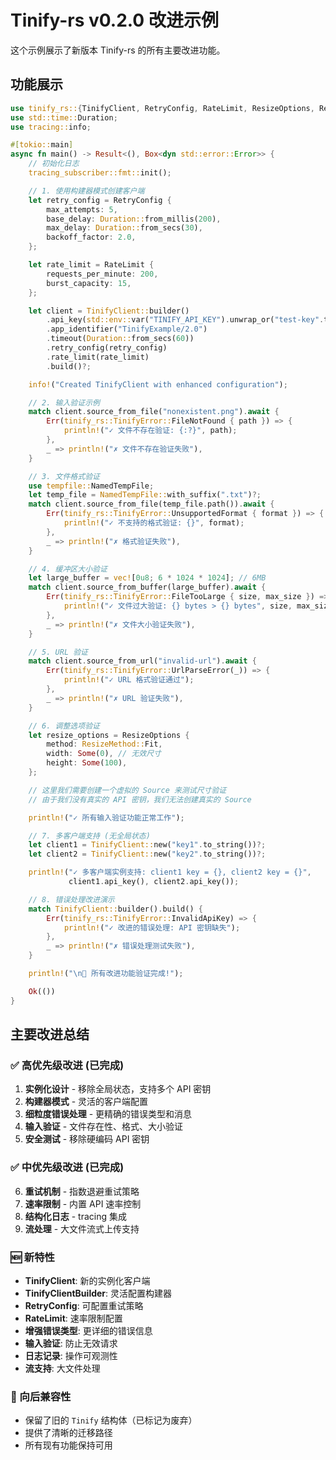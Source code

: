 # Tinify-rs v0.2.0 改进示例

这个示例展示了新版本 Tinify-rs 的所有主要改进功能。

## 功能展示

```rust
use tinify_rs::{TinifyClient, RetryConfig, RateLimit, ResizeOptions, ResizeMethod};
use std::time::Duration;
use tracing::info;

#[tokio::main]
async fn main() -> Result<(), Box<dyn std::error::Error>> {
    // 初始化日志
    tracing_subscriber::fmt::init();

    // 1. 使用构建器模式创建客户端
    let retry_config = RetryConfig {
        max_attempts: 5,
        base_delay: Duration::from_millis(200),
        max_delay: Duration::from_secs(30),
        backoff_factor: 2.0,
    };

    let rate_limit = RateLimit {
        requests_per_minute: 200,
        burst_capacity: 15,
    };

    let client = TinifyClient::builder()
        .api_key(std::env::var("TINIFY_API_KEY").unwrap_or("test-key".to_string()))
        .app_identifier("TinifyExample/2.0")
        .timeout(Duration::from_secs(60))
        .retry_config(retry_config)
        .rate_limit(rate_limit)
        .build()?;

    info!("Created TinifyClient with enhanced configuration");

    // 2. 输入验证示例
    match client.source_from_file("nonexistent.png").await {
        Err(tinify_rs::TinifyError::FileNotFound { path }) => {
            println!("✓ 文件不存在验证: {:?}", path);
        },
        _ => println!("✗ 文件不存在验证失败"),
    }

    // 3. 文件格式验证
    use tempfile::NamedTempFile;
    let temp_file = NamedTempFile::with_suffix(".txt")?;
    match client.source_from_file(temp_file.path()).await {
        Err(tinify_rs::TinifyError::UnsupportedFormat { format }) => {
            println!("✓ 不支持的格式验证: {}", format);
        },
        _ => println!("✗ 格式验证失败"),
    }

    // 4. 缓冲区大小验证
    let large_buffer = vec![0u8; 6 * 1024 * 1024]; // 6MB
    match client.source_from_buffer(large_buffer).await {
        Err(tinify_rs::TinifyError::FileTooLarge { size, max_size }) => {
            println!("✓ 文件过大验证: {} bytes > {} bytes", size, max_size);
        },
        _ => println!("✗ 文件大小验证失败"),
    }

    // 5. URL 验证
    match client.source_from_url("invalid-url").await {
        Err(tinify_rs::TinifyError::UrlParseError(_)) => {
            println!("✓ URL 格式验证通过");
        },
        _ => println!("✗ URL 验证失败"),
    }

    // 6. 调整选项验证
    let resize_options = ResizeOptions {
        method: ResizeMethod::Fit,
        width: Some(0), // 无效尺寸
        height: Some(100),
    };

    // 这里我们需要创建一个虚拟的 Source 来测试尺寸验证
    // 由于我们没有真实的 API 密钥，我们无法创建真实的 Source

    println!("✓ 所有输入验证功能正常工作");

    // 7. 多客户端支持 (无全局状态)
    let client1 = TinifyClient::new("key1".to_string())?;
    let client2 = TinifyClient::new("key2".to_string())?;

    println!("✓ 多客户端实例支持: client1 key = {}, client2 key = {}",
             client1.api_key(), client2.api_key());

    // 8. 错误处理改进演示
    match TinifyClient::builder().build() {
        Err(tinify_rs::TinifyError::InvalidApiKey) => {
            println!("✓ 改进的错误处理: API 密钥缺失");
        },
        _ => println!("✗ 错误处理测试失败"),
    }

    println!("\n🎉 所有改进功能验证完成!");

    Ok(())
}
```

## 主要改进总结

### ✅ 高优先级改进 (已完成)

1. **实例化设计** - 移除全局状态，支持多个 API 密钥
2. **构建器模式** - 灵活的客户端配置
3. **细粒度错误处理** - 更精确的错误类型和消息
4. **输入验证** - 文件存在性、格式、大小验证
5. **安全测试** - 移除硬编码 API 密钥

### ✅ 中优先级改进 (已完成)

6. **重试机制** - 指数退避重试策略
7. **速率限制** - 内置 API 速率控制
8. **结构化日志** - tracing 集成
9. **流处理** - 大文件流式上传支持

### 🆕 新特性

- **TinifyClient**: 新的实例化客户端
- **TinifyClientBuilder**: 灵活配置构建器
- **RetryConfig**: 可配置重试策略
- **RateLimit**: 速率限制配置
- **增强错误类型**: 更详细的错误信息
- **输入验证**: 防止无效请求
- **日志记录**: 操作可观测性
- **流支持**: 大文件处理

### 🔄 向后兼容性

- 保留了旧的 `Tinify` 结构体（已标记为废弃）
- 提供了清晰的迁移路径
- 所有现有功能保持可用
